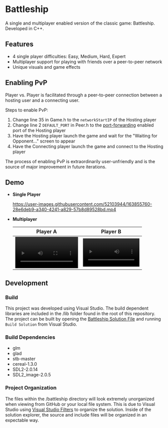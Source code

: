 # Battleship
A single and multiplayer enabled version of the classic game: Battleship. Developed in C++.

## Features
* 4 single player difficulties: Easy, Medium, Hard, Expert
* Multiplayer support for playing with friends over a peer-to-peer network
* Unique visuals and game effects

## Enabling PvP
Player vs. Player is facilitated through a peer-to-peer connection between a hosting user and a connecting user.

Steps to enable PvP:
1. Change line 35 in Game.h to the `networkStartIP` of the Hosting player
2. Change line 2 `DEFAULT_PORT` in Peer.h to the [port-forwarding](https://www.lifewire.com/how-to-port-forward-4163829) enabled port of the Hosting player
3. Have the Hosting player launch the game and wait for the "Waiting for Opponent..." screen to appear
4. Have the Connecting player launch the game and connect to the Hosting player

The process of enabling PvP is extraordinarily user-unfriendly and is the source of major improvement in future iterations.

## Demo  
* **Single Player**

  https://user-images.githubusercontent.com/52103944/163855760-28e6deb9-a340-4241-a829-57b8d89528bd.mp4

* **Multiplayer**

  Player A | Player B
  :-: | :-:
  <video src="https://user-images.githubusercontent.com/52103944/164942738-97e3b31a-d797-40ec-9cfe-f1db1ee54727.mp4" width=200/> | <video src="https://user-images.githubusercontent.com/52103944/164942816-cfd0703d-d780-48d7-b6e7-518ef26dd0aa.mp4" width=180/>

## Development

### Build
This project was developed using Visual Studio. The build dependent libraries are included in the /lib folder found in the root of this repository. The project can be built by opening the [Battleship Solution File](https://github.com/YourRoyalLinus/Battleship/blob/project_organization/Battleship.sln) and running `Build Solution` from Visual Studio.

### Build Dependencies
* glm
* glad
* stb-master
* cereal-1.3.0
* SDL2-2.0.14
* SDL2_image-2.0.5

### Project Organization
The files within the /battleship directory will look extremely unorganized when viewing from GitHub or your local file system. This is due to Visual Studio using [Visual Studio Filters](https://docs.microsoft.com/en-us/cpp/build/reference/vcxproj-filters-files?view=msvc-170) to organize the solution. Inside of the solution explorer, the source and include files will be organized in an expectable way.
